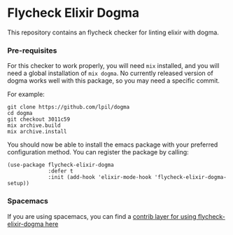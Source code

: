 Flycheck Elixir Dogma
=====

This repository contains an flycheck checker for linting elixir with dogma.

### Pre-requisites

For this checker to work properly, you will need `mix` installed, and you will
need a global installation of `mix dogma`.  No currently released version of
dogma works well with this package, so you may need a specific commit.

For example:

    git clone https://github.com/lpil/dogma
    cd dogma
    git checkout 3011c59
    mix archive.build
    mix archive.install

You should now be able to install the emacs package with your preferred
configuration method.  You can register the package by calling:

    (use-package flycheck-elixir-dogma
                 :defer t
                 :init (add-hook 'elixir-mode-hook 'flycheck-elixir-dogma-setup))

### Spacemacs

If you are using spacemacs, you can find a [contrib layer for using
flycheck-elixir-dogma
here](https://github.com/obmarg/dotfiles/tree/master/spacemacs.d/elixir-dogma)
